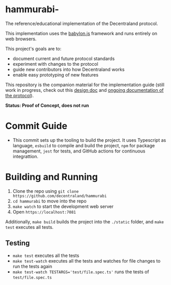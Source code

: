 # hammurabi-

The reference/educational implementation of the Decentraland protocol.

This implementation uses the [babylon.js](htttps://babylonjs.org) framework and runs entirely on web browsers.

This project's goals are to:
- document current and future protocol standards
- experiment with changes to the protocol
- guide new contributors into how Decentraland works
- enable easy prototyping of new features

This repository is the companion material for the implementation guide (still work in progress, check out this [design doc](https://docs.google.com/document/d/1CLjcr3AU-fm-vfjV41kogTmNZc9JgQufwmh2b2y_AT8/edit) and [ongoing documentation of the protocol](https://github.com/decentraland/documentation/pulls?q=label%3Aprotocol)).

**Status: Proof of Concept, does not run**

# Commit Guide

- This commit sets up the tooling to build the project. It uses Typescript as language, `esbuild` to compile and build the project, `npm` for package management, `jest` for tests, and GitHub actions for continuous integrattion.

# Building and Running

1. Clone the repo using `git clone https://github.com/decentraland/hammurabi`
2. `cd hammurabi` to move into the repo
3. `make watch` to start the development web server
4. Open `https://localhost:7081`

Additionally, `make build` builds the project into the `./static` folder, and `make test` executes all tests.

## Testing

- `make test` executes all the tests
- `make test-watch` executes all the tests and watches for file changes to run the tests again
- `make test-watch TESTARGS='test/file.spec.ts'` runs the tests of `test/file.spec.ts`
